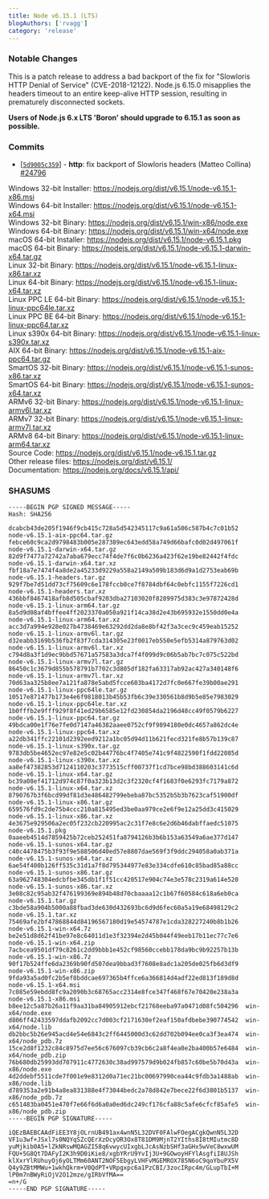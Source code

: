 ```yaml
---
title: Node v6.15.1 (LTS)
blogAuthors: ['rvagg']
category: 'release'
---
```


### Notable Changes

This is a patch release to address a bad backport of the fix for "Slowloris HTTP Denial of Service" (CVE-2018-12122). Node.js 6.15.0 misapplies the headers timeout to an entire keep-alive HTTP session, resulting in prematurely disconnected sockets.

**Users of Node.js 6.x LTS 'Boron' should upgrade to 6.15.1 as soon as possible.**

### Commits

* [[`5d9005c359`](https://github.com/nodejs/node/commit/5d9005c359)] - **http**: fix backport of Slowloris headers (Matteo Collina) [#24796](https://github.com/nodejs/node/pull/24796)

Windows 32-bit Installer: https://nodejs.org/dist/v6.15.1/node-v6.15.1-x86.msi<br>
Windows 64-bit Installer: https://nodejs.org/dist/v6.15.1/node-v6.15.1-x64.msi<br>
Windows 32-bit Binary: https://nodejs.org/dist/v6.15.1/win-x86/node.exe<br>
Windows 64-bit Binary: https://nodejs.org/dist/v6.15.1/win-x64/node.exe<br>
macOS 64-bit Installer: https://nodejs.org/dist/v6.15.1/node-v6.15.1.pkg<br>
macOS 64-bit Binary: https://nodejs.org/dist/v6.15.1/node-v6.15.1-darwin-x64.tar.gz<br>
Linux 32-bit Binary: https://nodejs.org/dist/v6.15.1/node-v6.15.1-linux-x86.tar.xz<br>
Linux 64-bit Binary: https://nodejs.org/dist/v6.15.1/node-v6.15.1-linux-x64.tar.xz<br>
Linux PPC LE 64-bit Binary: https://nodejs.org/dist/v6.15.1/node-v6.15.1-linux-ppc64le.tar.xz<br>
Linux PPC BE 64-bit Binary: https://nodejs.org/dist/v6.15.1/node-v6.15.1-linux-ppc64.tar.xz<br>
Linux s390x 64-bit Binary: https://nodejs.org/dist/v6.15.1/node-v6.15.1-linux-s390x.tar.xz<br>
AIX 64-bit Binary: https://nodejs.org/dist/v6.15.1/node-v6.15.1-aix-ppc64.tar.gz<br>
SmartOS 32-bit Binary: https://nodejs.org/dist/v6.15.1/node-v6.15.1-sunos-x86.tar.xz<br>
SmartOS 64-bit Binary: https://nodejs.org/dist/v6.15.1/node-v6.15.1-sunos-x64.tar.xz<br>
ARMv6 32-bit Binary: https://nodejs.org/dist/v6.15.1/node-v6.15.1-linux-armv6l.tar.xz<br>
ARMv7 32-bit Binary: https://nodejs.org/dist/v6.15.1/node-v6.15.1-linux-armv7l.tar.xz<br>
ARMv8 64-bit Binary: https://nodejs.org/dist/v6.15.1/node-v6.15.1-linux-arm64.tar.xz<br>
Source Code: https://nodejs.org/dist/v6.15.1/node-v6.15.1.tar.gz<br>
Other release files: https://nodejs.org/dist/v6.15.1/<br>
Documentation: https://nodejs.org/docs/v6.15.1/api/

### SHASUMS

```
-----BEGIN PGP SIGNED MESSAGE-----
Hash: SHA256

dcabcb43de205f1946f9cb415c728a5d542345117c9a61a506c587b4c7c01b52  node-v6.15.1-aix-ppc64.tar.gz
febce60c9ca2d9798483b005e287389ec643edd58a749d66bafc0d02d497061f  node-v6.15.1-darwin-x64.tar.gz
82d9f7477a72742a7aba679ecc74f4de7f6c0b6236a423f62e19be82442f4fdc  node-v6.15.1-darwin-x64.tar.xz
fbf18a7e7474f4a8de2a45233d9229a558a2149a509b183d6d9a1d2753eab69b  node-v6.15.1-headers.tar.gz
929f7be7d51dd73cf75609c6e178fccb0ce7f8784dbf64c0ebfc1155f7226cd1  node-v6.15.1-headers.tar.xz
436bbf8467418afb8d505cbaf9203dba27103020f8289975d383c3e97872428d  node-v6.15.1-linux-arm64.tar.gz
8a5d9d08af4bffee4ff2023370a050a921f14ca38d2e43b695932e1550dd0e4a  node-v6.15.1-linux-arm64.tar.xz
acc3d7a994e928e027b4738469e63292dd2da8e8bf42f3a3cec9c459eab15252  node-v6.15.1-linux-armv6l.tar.gz
d32eabb3169b536fb2f83f7cda314305e23f0017eb550e5efb5314a879763d02  node-v6.15.1-linux-armv6l.tar.xz
c794d8a3f1d9ec9bbd57671a57583a3dca7f4f099d9c06b5ab7bc7c075c522bd  node-v6.15.1-linux-armv7l.tar.gz
86450c1c3679d855b578791b7702c3d805df182fa63317ab92ac427a340148f6  node-v6.15.1-linux-armv7l.tar.xz
70d63aa325b8ee7a121fa878e5abd5fcce603ba4172d7fc0e667fe39b00ae291  node-v6.15.1-linux-ppc64le.tar.gz
10517e871477b173e4e6f9818013b45b53fb6c39e330561b8d9b5e85e7983029  node-v6.15.1-linux-ppc64le.tar.xz
1b0fffb2e9fff929f8f41ed29b6585e12fd230854da2196d48cc49f0579b6227  node-v6.15.1-linux-ppc64.tar.gz
49bdca00e1f76e7fe0d7147a46382aaee0752cf9f9894180e0dc4657a862dc4e  node-v6.15.1-linux-ppc64.tar.xz
a22db341ffc22101d2392eed9212a1bc05d94d11b621fecd321fe8b57b139c87  node-v6.15.1-linux-s390x.tar.gz
9783db5be4652ec97e82e5c02b44776bc4f7405e741c9f4822590f1fdd22085d  node-v6.15.1-linux-s390x.tar.xz
aa8ef47382853d7124110203c3773515cff00737f1cd7bce98bd388603141c6d  node-v6.15.1-linux-x64.tar.gz
bc39a08ef41712d974c87f0a323b13d2c3f2320cf4f1683f0e6293fc7179a872  node-v6.15.1-linux-x64.tar.xz
8790767b3f6bcd99df81d3e486482799ebeba87bc5352b5b3b7623caf51900df  node-v6.15.1-linux-x86.tar.gz
659576fd9c2de75b4ccc210a815495ed3be0aa979ce2e6f9e12a25dd3c415029  node-v6.15.1-linux-x86.tar.xz
4e3675e929506a2ec05f232cb220995ac2c31f7e8c6e2d6b46dabffaedc51075  node-v6.15.1.pkg
0aaeeb4514d7859425b72ceb252451fa8794126b3b6b153a63549a6ae377d147  node-v6.15.1-sunos-x64.tar.gz
c40c4478475b3f93f9e588506d40ed57e8807dae569f3f9ddc294058a0ab371a  node-v6.15.1-sunos-x64.tar.xz
6ae54f400b126ff535c31d1a7f8d795344977e83e334cdfe610c85bad85a88cc  node-v6.15.1-sunos-x86.tar.gz
63a962748304edcbfbe345db1f1f51cc420517e904c74e3e578c2319a614e520  node-v6.15.1-sunos-x86.tar.xz
3e08c82c95ab32f476199369e894b48d70cbaaaa12c1b67f60584c618a6eb0ca  node-v6.15.1.tar.gz
c3bde58a904b5000a88fbad3de630d432693bc6d9d6fec60a5a19e68498129c2  node-v6.15.1.tar.xz
75469afe2bf47868844d84196567180d19e54574787e1cda328227240b8b1b26  node-v6.15.1-win-x64.7z
be2e51d8d62f41be97e8c64011d1e3f32394e2d45b044f49eeb17b11ec77c7e6  node-v6.15.1-win-x64.zip
7acbcea9501df79c8261c2dd9bbb1e452cf98560ccebb178da9bc9b92257b13b  node-v6.15.1-win-x86.7z
90f17b524ffe6da2369b90fd507dea9bbad3f7608e8adc1a205de025fb6d3df9  node-v6.15.1-win-x86.zip
9fda93a5ad0fc2b5ef8bddcae697365b4ffce6a366814d4adf22ed813f189d8d  node-v6.15.1-x64.msi
7c085e59ebdd8fc9a2090b3c68765acc2314e8fce347f468f67e70420e238a3a  node-v6.15.1-x86.msi
b8ee12c5a87b26a11f9aa31ba84905912ebcf21768eeba97a0471d08fc504296  win-x64/node.exe
d806ff42433597ddafb2092cc7d003cf2171630ef2eaf150afdbebe390774542  win-x64/node.lib
db2bbc5b26e945acd4e54e6843c2ff6445000d3c62dd702b094ee0ca3f3ea474  win-x64/node_pdb.7z
15ce2d8f1232c84c8975d7ee56c676097cb39cb6c2a8f4ea0e2ba400b57e6484  win-x64/node_pdb.zip
76b680db25993dd707911c4772630c38ad997579d9b024fb857c60be5b70d43a  win-x86/node.exe
4d2ddebf5511cde7f001e9e8312d0a71ec21bc00697990cea44c9fdb3a1488ab  win-x86/node.lib
d789353a2e91b4a8ea831388e4f73044bedc2a78d842e7bece22f6d3801b5137  win-x86/node_pdb.7z
c651483ba0451e470f7e66f6d6a0a0ed6dc249cf176cfa88c5afe6cfcf85afe5  win-x86/node_pdb.zip
-----BEGIN PGP SIGNATURE-----

iQEzBAEBCAAdFiEE3Y8jOLrnUB491ax4wnN5L32DVF0FAlwFOegACgkQwnN5L32D
VF1u3wf+JSxl7s0NQYqSZcQErXzOcyOR3Ox8T81DM9MjnT2YIths8I8tMIutmc8D
yuMjkib0A5+lZkNRswMQAGZI58q6vwycUIxgbLJcAsNzbSHf3aGHx5wVeC8wxwUM
FQU+5G8Qt7DAFyI2K3h9D0iKie8/xgbYRrU9YvIj3U+9GOwoyHFYlAsgfiI8UJSh
klXxrYlRUhuyOj6yOLTMm60ANT2NOF5EbgyLVHFvMGEMROX785N6oC9qoYbuPX5V
Q4y9ZBtMMWu+1wkhQkrm+V0QdPT+VRpgxpc6a1PzCBI/3zocIRpc4m/GLupTbI+M
lP0m7nBWyRiOjV2O12mze/gIRbVfMA==
=n+/G
-----END PGP SIGNATURE-----

```
